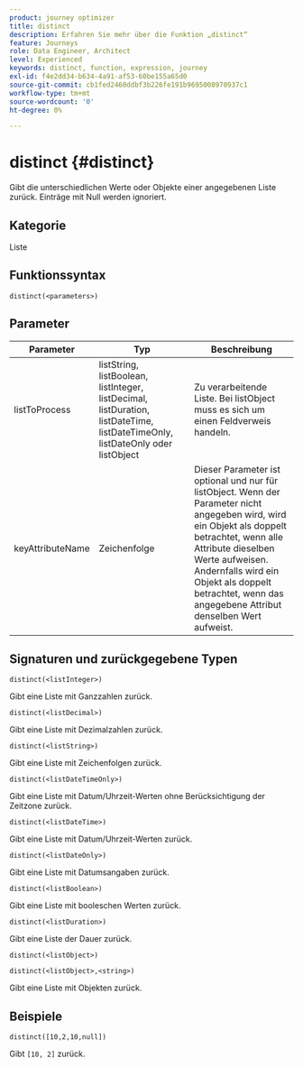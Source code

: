 ```yaml
---
product: journey optimizer
title: distinct
description: Erfahren Sie mehr über die Funktion „distinct“
feature: Journeys
role: Data Engineer, Architect
level: Experienced
keywords: distinct, function, expression, journey
exl-id: f4e2dd34-b634-4a91-af53-60be155a65d0
source-git-commit: cb1fed2460ddbf3b226fe191b9695008970937c1
workflow-type: tm+mt
source-wordcount: '0'
ht-degree: 0%

---
```


# distinct {#distinct}

Gibt die unterschiedlichen Werte oder Objekte einer angegebenen Liste zurück. Einträge mit Null werden ignoriert.

## Kategorie

Liste

## Funktionssyntax

`distinct(<parameters>)`

## Parameter

| Parameter | Typ | Beschreibung |
|-----------|------------------|------------------|
| listToProcess | listString, listBoolean, listInteger, listDecimal, listDuration, listDateTime, listDateTimeOnly, listDateOnly oder listObject | Zu verarbeitende Liste. Bei listObject muss es sich um einen Feldverweis handeln. |
| keyAttributeName | Zeichenfolge | Dieser Parameter ist optional und nur für listObject. Wenn der Parameter nicht angegeben wird, wird ein Objekt als doppelt betrachtet, wenn alle Attribute dieselben Werte aufweisen. Andernfalls wird ein Objekt als doppelt betrachtet, wenn das angegebene Attribut denselben Wert aufweist. |

## Signaturen und zurückgegebene Typen

`distinct(<listInteger>)`

Gibt eine Liste mit Ganzzahlen zurück.

`distinct(<listDecimal>)`

Gibt eine Liste mit Dezimalzahlen zurück.

`distinct(<listString>)`

Gibt eine Liste mit Zeichenfolgen zurück.

`distinct(<listDateTimeOnly>)`

Gibt eine Liste mit Datum/Uhrzeit-Werten ohne Berücksichtigung der Zeitzone zurück.

`distinct(<listDateTime>)`

Gibt eine Liste mit Datum/Uhrzeit-Werten zurück.

`distinct(<listDateOnly>)`

Gibt eine Liste mit Datumsangaben zurück.

`distinct(<listBoolean>)`

Gibt eine Liste mit booleschen Werten zurück.

`distinct(<listDuration>)`

Gibt eine Liste der Dauer zurück.

`distinct(<listObject>)`

`distinct(<listObject>,<string>)`

Gibt eine Liste mit Objekten zurück.


## Beispiele

`distinct([10,2,10,null])`

Gibt `[10, 2]` zurück.
